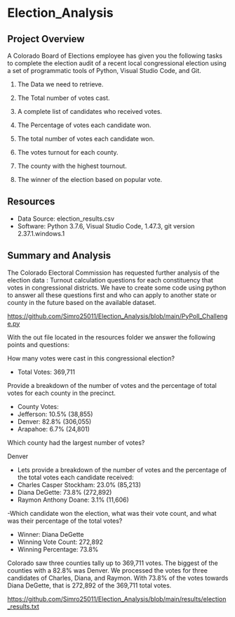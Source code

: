 # Election_Analysis
## Project Overview
A Colorado Board of Elections employee has given you the following tasks to complete the election audit of a recent local congressional election using a set of programmatic tools of Python, Visual Studio Code, and Git.

 1. The Data we need to retrieve.
 
 2. The Total number of votes cast.
 
 3. A complete list of candidates who received votes.
 
 4. The Percentage of votes each candidate won.
 
 5. The total number of votes each candidate won.
 
 6. The votes turnout for each county.
 
 7. The county with the highest tournout.
 
 8. The winner of the election based on popular vote.

## Resources

- Data Source: election_results.csv
- Software: Python 3.7.6, Visual Studio Code, 1.47.3, git version 2.37.1.windows.1

## Summary and Analysis

The Colorado Electoral Commission has requested further analysis of the election data : Turnout calculation questions for each constituency that votes in congressional districts. 
We have to create some code using python to answer all these questions first and who can apply to another state or county in the future based on the available dataset.

https://github.com/Simro25011/Election_Analysis/blob/main/PyPoll_Challenge.py

With the out file located in the resources folder we answer the following points and questions:

How many votes were cast in this congressional election?

- Total Votes: 369,711

Provide a breakdown of the number of votes and the percentage of total votes for each county in the precinct.
- County Votes:
 - Jefferson: 10.5% (38,855)
 - Denver: 82.8% (306,055)
 - Arapahoe: 6.7% (24,801)

Which county had the largest number of votes?

Denver

- Lets provide a breakdown of the number of votes and the percentage of the total votes each candidate received:
 - Charles Casper Stockham: 23.0% (85,213)
 - Diana DeGette: 73.8% (272,892)
 - Raymon Anthony Doane: 3.1% (11,606)

-Which candidate won the election, what was their vote count, and what was their percentage of the total votes?
 - Winner: Diana DeGette
 - Winning Vote Count: 272,892
 - Winning Percentage: 73.8%

Colorado saw three counties tally up to 369,711 votes. The biggest of the counties with a 82.8% was Denver. We processed the votes for three candidates of Charles, Diana, and Raymon. With 73.8% of the votes towards Diana DeGette, that is 272,892 of the 369,711 total votes.

https://github.com/Simro25011/Election_Analysis/blob/main/results/election_results.txt
